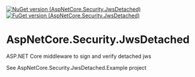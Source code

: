 [![NuGet version (AspNetCore.Security.JwsDetached)](https://img.shields.io/nuget/v/AspNetCore.Security.JwsDetached.svg?style=flat-square)](https://www.nuget.org/packages/AspNetCore.Security.JwsDetached/)
[![FuGet version (AspNetCore.Security.JwsDetached)](https://www.fuget.org/packages/AspNetCore.Security.JwsDetached/badge.svg)](https://www.fuget.org/packages/AspNetCore.Security.JwsDetached)

# AspNetCore.Security.JwsDetached
ASP.NET Core middleware to sign and verify detached jws

See AspNetCore.Security.JwsDetached.Example project